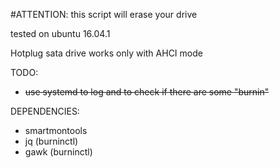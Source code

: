 
#ATTENTION:
this script will erase your drive

tested on ubuntu 16.04.1

Hotplug sata drive works only with AHCI mode

TODO:
- <s>use systemd to log and to check if there are some "burnin"</s>

DEPENDENCIES:
- smartmontools
- jq (burninctl)
- gawk (burninctl)
